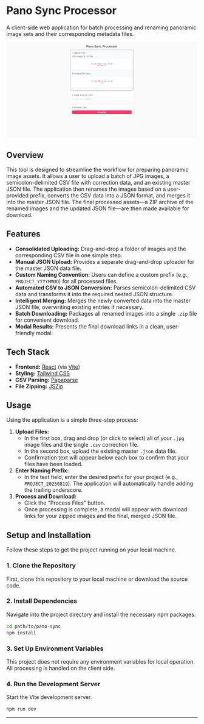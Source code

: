 # Pano Sync Processor

A client-side web application for batch processing and renaming panoramic image sets and their corresponding metadata files.

![Pano Sync Processor Screenshot](public/homepage.png)

## Overview

This tool is designed to streamline the workflow for preparing panoramic image assets. It allows a user to upload a batch of JPG images, a semicolon-delimited CSV file with correction data, and an existing master JSON file. The application then renames the images based on a user-provided prefix, converts the CSV data into a JSON format, and merges it into the master JSON file. The final processed assets—a ZIP archive of the renamed images and the updated JSON file—are then made available for download.

## Features

- **Consolidated Uploading:** Drag-and-drop a folder of images and the corresponding CSV file in one simple step.
- **Manual JSON Upload:** Provides a separate drag-and-drop uploader for the master JSON data file.
- **Custom Naming Convention:** Users can define a custom prefix (e.g., `PROJECT_YYYYMMDD`) for all processed files.
- **Automated CSV to JSON Conversion:** Parses semicolon-delimited CSV data and transforms it into the required nested JSON structure.
- **Intelligent Merging:** Merges the newly converted data into the master JSON file, overwriting existing entries if necessary.
- **Batch Downloading:** Packages all renamed images into a single `.zip` file for convenient download.
- **Modal Results:** Presents the final download links in a clean, user-friendly modal.

## Tech Stack

- **Frontend:** [React](https://react.dev/) (via [Vite](https://vitejs.dev/))
- **Styling:** [Tailwind CSS](https://tailwindcss.com/)
- **CSV Parsing:** [Papaparse](https://www.papaparse.com/)
- **File Zipping:** [JSZip](https://stuk.github.io/jszip/)

## Usage

Using the application is a simple three-step process:

1.  **Upload Files:**
    * In the first box, drag and drop (or click to select) all of your `.jpg` image files and the single `.csv` correction file.
    * In the second box, upload the existing master `.json` data file.
    * Confirmation text will appear below each box to confirm that your files have been loaded.
2.  **Enter Naming Prefix:**
    * In the text field, enter the desired prefix for your project (e.g., `PROJECT_20250819`). The application will automatically handle adding the trailing underscore.
3.  **Process and Download:**
    * Click the "Process Files" button.
    * Once processing is complete, a modal will appear with download links for your zipped images and the final, merged JSON file.


## Setup and Installation

Follow these steps to get the project running on your local machine.

### 1. Clone the Repository

First, clone this repository to your local machine or download the source code.

### 2. Install Dependencies

Navigate into the project directory and install the necessary npm packages.

```bash
cd path/to/pano-sync
npm install
```

### 3. Set Up Environment Variables

This project does not require any environment variables for local operation. All processing is handled on the client side.

### 4. Run the Development Server

Start the Vite development server.

```bash
npm run dev
```

---